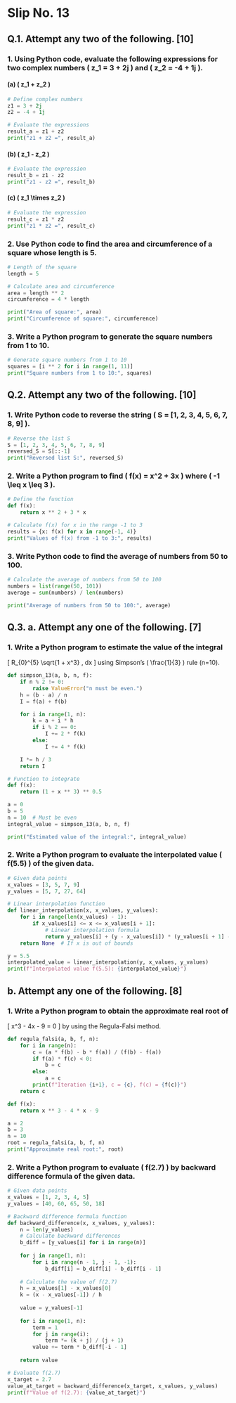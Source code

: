 
# Slip No. 13

## Q.1. Attempt any two of the following. [10]

### 1. Using Python code, evaluate the following expressions for two complex numbers \( z_1 = 3 + 2j \) and \( z_2 = -4 + 1j \).
#### (a) \( z_1 + z_2 \)

```python
# Define complex numbers
z1 = 3 + 2j
z2 = -4 + 1j

# Evaluate the expressions
result_a = z1 + z2
print("z1 + z2 =", result_a)
```

#### (b) \( z_1 - z_2 \)

```python
# Evaluate the expression
result_b = z1 - z2
print("z1 - z2 =", result_b)
```

#### (c) \( z_1 \times z_2 \)

```python
# Evaluate the expression
result_c = z1 * z2
print("z1 * z2 =", result_c)
```

### 2. Use Python code to find the area and circumference of a square whose length is 5.

```python
# Length of the square
length = 5

# Calculate area and circumference
area = length ** 2
circumference = 4 * length

print("Area of square:", area)
print("Circumference of square:", circumference)
```

### 3. Write a Python program to generate the square numbers from 1 to 10.

```python
# Generate square numbers from 1 to 10
squares = [i ** 2 for i in range(1, 11)]
print("Square numbers from 1 to 10:", squares)
```

## Q.2. Attempt any two of the following. [10]

### 1. Write Python code to reverse the string \( S = [1, 2, 3, 4, 5, 6, 7, 8, 9] \).

```python
# Reverse the list S
S = [1, 2, 3, 4, 5, 6, 7, 8, 9]
reversed_S = S[::-1]
print("Reversed list S:", reversed_S)
```

### 2. Write a Python program to find \( f(x) = x^2 + 3x \) where \( -1 \leq x \leq 3 \).

```python
# Define the function
def f(x):
    return x ** 2 + 3 * x

# Calculate f(x) for x in the range -1 to 3
results = {x: f(x) for x in range(-1, 4)}
print("Values of f(x) from -1 to 3:", results)
```

### 3. Write Python code to find the average of numbers from 50 to 100.

```python
# Calculate the average of numbers from 50 to 100
numbers = list(range(50, 101))
average = sum(numbers) / len(numbers)

print("Average of numbers from 50 to 100:", average)
```

## Q.3. a. Attempt any one of the following. [7]

### 1. Write a Python program to estimate the value of the integral 
\[ R_{0}^{5} \sqrt{1 + x^3} \, dx \] 
using Simpson’s \( \frac{1}{3} \) rule (n=10).

```python
def simpson_13(a, b, n, f):
    if n % 2 != 0:
        raise ValueError("n must be even.")
    h = (b - a) / n
    I = f(a) + f(b)

    for i in range(1, n):
        k = a + i * h
        if i % 2 == 0:
            I += 2 * f(k)
        else:
            I += 4 * f(k)

    I *= h / 3
    return I

# Function to integrate
def f(x):
    return (1 + x ** 3) ** 0.5

a = 0
b = 5
n = 10  # Must be even
integral_value = simpson_13(a, b, n, f)

print("Estimated value of the integral:", integral_value)
```

### 2. Write a Python program to evaluate the interpolated value \( f(5.5) \) of the given data.

```python
# Given data points
x_values = [3, 5, 7, 9]
y_values = [5, 7, 27, 64]

# Linear interpolation function
def linear_interpolation(x, x_values, y_values):
    for i in range(len(x_values) - 1):
        if x_values[i] <= x <= x_values[i + 1]:
            # Linear interpolation formula
            return y_values[i] + (y - x_values[i]) * (y_values[i + 1] - y_values[i]) / (x_values[i + 1] - x_values[i])
    return None  # If x is out of bounds

y = 5.5
interpolated_value = linear_interpolation(y, x_values, y_values)
print(f"Interpolated value f(5.5): {interpolated_value}")
```

## b. Attempt any one of the following. [8]

### 1. Write a Python program to obtain the approximate real root of 
\[ x^3 - 4x - 9 = 0 \] 
by using the Regula-Falsi method.

```python
def regula_falsi(a, b, f, n):
    for i in range(n):
        c = (a * f(b) - b * f(a)) / (f(b) - f(a))
        if f(a) * f(c) < 0:
            b = c
        else:
            a = c
        print(f"Iteration {i+1}, c = {c}, f(c) = {f(c)}")
    return c

def f(x):
    return x ** 3 - 4 * x - 9

a = 2
b = 3
n = 10
root = regula_falsi(a, b, f, n)
print("Approximate real root:", root)
```

### 2. Write a Python program to evaluate \( f(2.7) \) by backward difference formula of the given data.

```python
# Given data points
x_values = [1, 2, 3, 4, 5]
y_values = [40, 60, 65, 50, 18]

# Backward difference formula function
def backward_difference(x, x_values, y_values):
    n = len(y_values)
    # Calculate backward differences
    b_diff = [y_values[i] for i in range(n)]
    
    for j in range(1, n):
        for i in range(n - 1, j - 1, -1):
            b_diff[i] = b_diff[i] - b_diff[i - 1]
    
    # Calculate the value of f(2.7)
    h = x_values[1] - x_values[0]
    k = (x - x_values[-1]) / h
    
    value = y_values[-1]
    
    for i in range(1, n):
        term = 1
        for j in range(i):
            term *= (k + j) / (j + 1)
        value += term * b_diff[-i - 1]
    
    return value

# Evaluate f(2.7)
x_target = 2.7
value_at_target = backward_difference(x_target, x_values, y_values)
print(f"Value of f(2.7): {value_at_target}")
```

